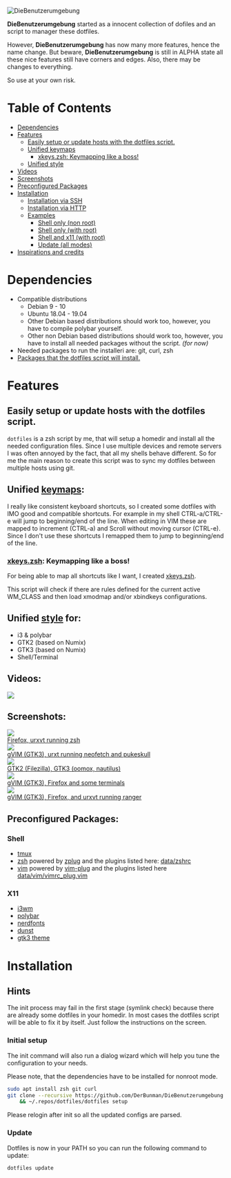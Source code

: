![DieBenutzerumgebung](_docs/images/logo.png)

__DieBenutzerumgebung__ started as a innocent collection of dofiles and an script to manager these dotfiles.

However, __DieBenutzerumgebung__ has now many more features, hence the name change.
But beware, __DieBenutzerumgebung__ is still in ALPHA state all these nice features still have corners and edges.
Also, there may be changes to everything.

So use at your own risk.

# Table of Contents
* [Dependencies](#dependencies)
* [Features](#features)
	* [Easily setup or update hosts with the dotfiles script.](#easily-setup-or-update-hosts-with-the-dotfiles-script)
	* [Unified keymaps](#unified-keymaps)
		* [xkeys.zsh: Keymapping like a boss!](#xkeyszsh-keymapping-like-a-boss)
	* [Unified style](#unified-style-for)
* [Videos](#videos)
* [Screenshots](#screenshots)
* [Preconfigured Packages](#preconfigured-packages)
* [Installation](#installation)
	* [Installation via SSH](#installation-via-ssh)
	* [Installation via HTTP](#installation-via-http)
	* [Examples](#examples)
		* [Shell only (non root)](#shell-only-non-root)
		* [Shell only (with root)](#shell-only-with-root)
		* [Shell and x11 (with root)](#shell-and-x11-with-root)
		* [Update (all modes)](#update-all-modes)
* [Inspirations and credits](_docs/inspirations_and_credits.md)

# Dependencies
* Compatible distributions
  - Debian 9 - 10
  - Ubuntu 18.04 - 19.04
  - Other Debian based distributions should work too, however, you have to compile polybar yourself.
  - Other non Debian based distributions should work too, however, you have to install all needed packages without the script. _(for now)_
* Needed packages to run the installeri are: git, curl, zsh
* [Packages that the dotfiles script will install.](https://github.com/DerBunman/DieBenutzerumgebung/blob/v0.0.1-alpha1/dotfiles#L255)

# Features
## Easily setup or update hosts with the dotfiles script.
`dotfiles` is a zsh script by me, that will setup a homedir and install all the needed configuration files.
Since I use multiple devices and remote servers I was often annoyed by the fact, that all my shells behave different.
So for me the main reason to create this script was to sync my dotfiles between multiple hosts using git.

## Unified [keymaps](_docs/keymaps.md):
I really like consistent keyboard shortcuts, so I created some dotfiles with IMO good and compatible shortcuts.
For example in my shell CTRL-a/CTRL-e will jump to beginning/end of the line.
When editing in VIM these are mapped to increment (CTRL-a) and Scroll without moving cursor (CTRL-e).
Since I don't use these shortcuts I remapped them to jump to beginning/end of the line.

### [xkeys.zsh](_docs/xkeys.zsh.md): Keymapping like a boss!
For being able to map all shortcuts like I want, I created [xkeys.zsh](_docs/xkeys.zsh.md).

This script will check if there are rules defined for the current active WM_CLASS and then load xmodmap and/or xbindkeys configurations.

## Unified [style](_docs/style.md) for:

  - i3 & polybar
  - GTK2 (based on Numix)
  - GTK3 (based on Numix)
  - Shell/Terminal

## Videos:
<a href="https://youtu.be/n_71Ccq8z8Q" target="_blank">
	<img src="_docs/images/video_installation.png" />
</a>

## Screenshots:
<a href="_docs/images/screenshot1.png" target="_blank">
	<img src="_docs/images/screenshot1.thumb.png" />
</a>  
<br>
<a href="_docs/images/screenshot1.png" target="_blank">
	Firefox, urxvt running zsh
</a>  
<br>
<a href="_docs/images/screenshot2.png" target="_blank">
	<img src="_docs/images/screenshot2.thumb.png" />
</a>  
<br>
<a href="_docs/images/screenshot2.png" target="_blank">
	gVIM (GTK3), urxt running neofetch and pukeskull
</a>  
<br>
<a href="_docs/images/screenshot3.png" target="_blank">
	<img src="_docs/images/screenshot3.thumb.png" />
</a>  
<br>
<a href="_docs/images/screenshot3.png" target="_blank">
	GTK2 (Filezilla), GTK3 (oomox, nautilus)
</a>  
<br>
<a href="_docs/images/screenshot4.png" target="_blank">
	<img src="_docs/images/screenshot4.thumb.png" />
</a>  
<br>
<a href="_docs/images/screenshot4.png" target="_blank">
	gVIM (GTK3), Firefox and some terminals
</a>  
<br>
<a href="_docs/images/screenshot5.png" target="_blank">
	<img src="_docs/images/screenshot5.thumb.png" />
</a>  
<br>
<a href="_docs/images/screenshot5.png" target="_blank">
	gVIM (GTK3), Firefox, and urxvt running ranger
</a>

## Preconfigured Packages:
### Shell
* [tmux](https://github.com/tmux/tmux)
* [zsh](https://www.zsh.org/) powered by [zplug](https://github.com/zplug/zplug) and the plugins listed here: [data/zshrc](data/zshrc)
* [vim](https://www.vim.org/) powered by [vim-plug](https://github.com/junegunn/vim-plug) and the plugins listed here [data/vim/vimrc_plug.vim](data/vim/vimrc_plug.vim)

### X11
* [i3wm](https://i3wm.org/)
* [polybar](https://github.com/jaagr/polybar)
* [nerdfonts](https://nerdfonts.com/)
* [dunst](https://dunst-project.org/)
* [gtk3 theme](https://www.gtk.org/)

# Installation

## Hints
The init process may fail in the first stage (symlink check) because there are already some dotfiles in your homedir.
In most cases the dotfiles script will be able to fix it by itself. Just follow the instructions on the screen.

### Initial setup
The init command will also run a dialog wizard which will help you tune the configuration to your needs.

Please note, that the dependencies have to be installed for nonroot mode.

```zsh
sudo apt install zsh git curl
git clone --recursive https://github.com/DerBunman/DieBenutzerumgebung ~/.repos/dotfiles \
	&& ~/.repos/dotfiles/dotfiles setup
```
Please relogin after init so all the updated configs are parsed.

### Update
Dotfiles is now in your PATH so you can run the following command to update:
```zsh
dotfiles update
```
